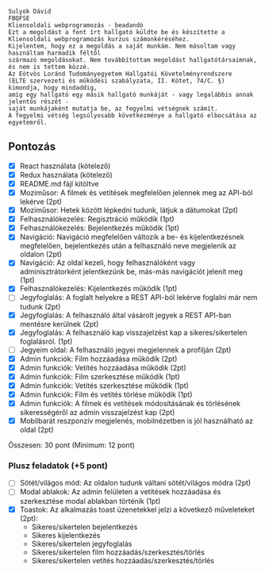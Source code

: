 ```
Sulyok Dávid
FBQFSE
Kliensoldali webprogramozás - beadandó
Ezt a megoldást a fent írt hallgató küldte be és készítette a Kliensoldali webprogramozás kurzus számonkéréséhez.
Kijelentem, hogy ez a megoldás a saját munkám. Nem másoltam vagy használtam harmadik féltől
származó megoldásokat. Nem továbbítottam megoldást hallgatótársaimnak, és nem is tettem közzé.
Az Eötvös Loránd Tudományegyetem Hallgatói Követelményrendszere
(ELTE szervezeti és működési szabályzata, II. Kötet, 74/C. §) kimondja, hogy mindaddig,
amíg egy hallgató egy másik hallgató munkáját - vagy legalábbis annak jelentős részét -
saját munkájaként mutatja be, az fegyelmi vétségnek számít.
A fegyelmi vétség legsúlyosabb következménye a hallgató elbocsátása az egyetemről.
```

## Pontozás

- [x] React használata (kötelező)
- [x] Redux használata (kötelező)
- [x] README.md fájl kitöltve
- [x] Moziműsor: A filmek és vetítések megfelelően jelennek meg az API-ból lekérve (2pt)
- [x] Moziműsor: Hetek között lépkedni tudunk, látjuk a dátumokat (2pt)
- [x] Felhasználókezelés: Regisztráció működik (1pt)
- [x] Felhasználókezelés: Bejelentkezés működik (1pt)
- [x] Navigáció: Navigáció megfelelően változik a be- és kijelentkezésnek megfelelően, bejelentkezés után a felhasználó neve megjelenik az oldalon (2pt)
- [x] Navigáció: Az oldal kezeli, hogy felhasználóként vagy adminisztrátorként jelentkezünk be, más-más navigációt jelenít meg (1pt)
- [x] Felhasználókezelés: Kijelentkezés működik (1pt)
- [ ] Jegyfoglalás: A foglalt helyekre a REST API-ból lekérve foglalni már nem tudunk (2pt)
- [x] Jegyfoglalás: A felhasználó által vásárolt jegyek a REST API-ban mentésre kerülnek (2pt)
- [x] Jegyfoglalás: A felhasználó kap visszajelzést kap a sikeres/sikertelen foglalásról. (1pt)
- [ ] Jegyeim oldal: A felhasználó jegyei megjelennek a profilján (2pt)
- [x] Admin funkciók: Film hozzáadása működik (2pt)
- [x] Admin funkciók: Vetítés hozzáadása működik (2pt)
- [x] Admin funkciók: Film szerkesztése működik (1pt)
- [x] Admin funkciók: Vetítés szerkesztése működik (1pt)
- [x] Admin funkciók: Film és vetítés törlése működik (1pt)
- [x] Admin funkciók: A filmek és vetítések módosításának és törlésének sikerességéről az admin visszajelzést kap (2pt)
- [x] Mobilbarát reszponzív megjelenés, mobilnézetben is jól használható az oldal (2pt)

Összesen: 30 pont (Minimum: 12 pont)

### Plusz feladatok (+5 pont)

- [ ] Sötét/világos mód: Az oldalon tudunk váltani sötét/világos módra (2pt)
- [ ] Modal ablakok: Az admin felületen a vetítések hozzáadása és szerkesztése modal ablakban történik (1pt)
- [x] Toastok: Az alkalmazás toast üzenetekkel jelzi a következő műveleteket (2pt):
  - Sikeres/sikertelen bejelentkezés
  - Sikeres kijelentkezés
  - Sikeres/sikertelen jegyfoglalás
  - Sikeres/sikertelen film hozzáadás/szerkesztés/törlés
  - Sikeres/sikertelen vetítés hozzáadás/szerkesztés/törlés
